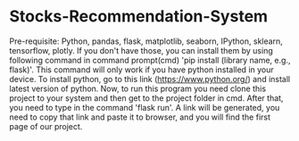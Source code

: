 # Stocks-Recommendation-System

Pre-requisite: Python, pandas, flask, matplotlib, seaborn, IPython, sklearn, tensorflow, plotly.
If you don't have those, you can install them by using following command in command prompt(cmd) 'pip install (library name, e.g., flask)'. This command will only work if you have python installed in your device. To install python, go to this link (https://www.python.org/) and install latest version of python.
Now, to run this program you need clone this project to your system and then get to the project folder in cmd. After that, you need to type in the command 'flask run'. A link will be generated, you need to copy that link and paste it to browser, and you will find the first page of our project.
